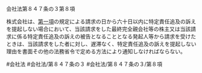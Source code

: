 会社法第８４７条の３第８項

株式会社は、[第一項](会社法＿＿＿＿第８４７条の３第１項)の規定による請求の日から六十日以内に特定責任追及の訴えを提起しない場合において、当該請求をした最終完全親会社等の株主又は当該請求に係る特定責任追及の訴えの被告となることとなる発起人等から請求を受けたときは、当該請求をした者に対し、遅滞なく、特定責任追及の訴えを提起しない理由を書面その他の法務省令で定める方法により通知しなければならない。

#会社法
#会社法/第８４７条の３
#会社法/第８４７条の３/第８項
